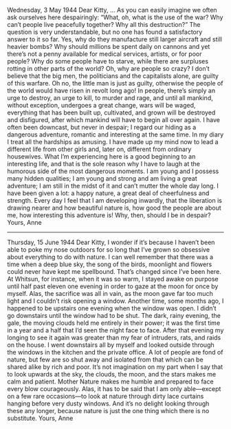 Wednesday, 3 May 1944
Dear Kitty,
... As you can easily imagine we often ask ourselves here despairingly: “What, oh, what is the use of the war? Why can’t people live peacefully together? Why all this destruction?”
The question is very understandable, but no one has found a satisfactory answer to it so far. Yes, why do they manufacture still larger aircraft and still heavier bombs? Why should millions be spent daily on cannons and yet there’s not a penny available for medical services, artists, or for poor people?
Why do some people have to starve, while there are surpluses rotting in other parts of the world? Oh, why are people so crazy?
I don’t believe that the big men, the politicians and the capitalists alone, are guilty of this warfare. Oh no, the little man is just as guilty, otherwise the people of the world would have risen in revolt long ago! In people, there’s simply an urge to destroy, an urge to kill, to murder and rage, and until all mankind, without exception, undergoes a great change, wars will be waged, everything that has been built up, cultivated, and grown will be destroyed and disfigured, after which mankind will have to begin all over again.
I have often been downcast, but never in despair; I regard our hiding as a dangerous adventure, romantic and interesting at the same time. In my diary I treat all the hardships as amusing. I have made up my mind now to lead a different life from other girls and, later on, different from ordinary housewives. What I’m experiencing here is a good beginning to an interesting life, and that is the sole reason why I have to laugh at the humorous side of the most dangerous moments.
I am young and I possess many hidden qualities; I am young and strong and am living a great adventure; I am still in the midst of it and can’t mutter the whole day long. I have been given a lot: a happy nature, a great deal of cheerfulness and strength. Every day I feel that I am developing inwardly, that the liberation is drawing nearer and how beautiful nature is, how good the people are about me, how interesting this adventure is! Why, then, should I be in despair?
Yours,
Anne


---

Thursday, 15 June 1944
Dear Kitty,
I wonder if it’s because I haven’t been able to poke my nose outdoors for so long that I’ve grown so obsessive about everything to do with nature. I can well remember that there was a time when a deep blue sky, the song of the birds, moonlight and flowers could never have kept me spellbound. That’s changed since I’ve been here.
At Whitsun, for instance, when it was so warm, I stayed awake on purpose until half past eleven one evening in order to gaze at the moon for once by myself. Alas, the sacrifice was all in vain, as the moon gave far too much light and I couldn’t risk opening a window. Another time, some months ago, I happened to be upstairs one evening when the window was open. I didn’t go downstairs until the window had to be shut. The dark, rainy evening, the gale, the moving clouds held me entirely in their power; it was the first time in a year and a half that I’d seen the night face to face. After that evening my longing to see it again was greater than my fear of intruders, rats, and raids on the house. I went downstairs all by myself and looked outside through the windows in the kitchen and the private office. A lot of people are fond of nature, but few are so shut away and isolated from that which can be shared alike by rich and poor.
It’s not imagination on my part when I say that to look upwards at the sky, the clouds, the moon, and the stars makes me calm and patient. Mother Nature makes me humble and prepared to face every blow courageously.
Alas, it has to be said that I am only able—except on a few rare occasions—to look at nature through dirty lace curtains hanging before very dusty windows. And it’s no delight looking through these any longer, because nature is just the one thing which there is no substitute.
Yours,
Anne